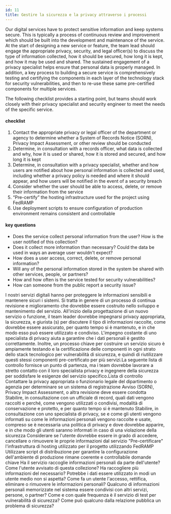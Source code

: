 ```yaml
---
id: 11
title: Gestire la sicurezza e la privacy attraverso i processi
---
```


Our digital services have to protect sensitive information and keep systems secure. This is typically a process of continuous review and improvement which should be built into the development and maintenance of the service. At the start of designing a new service or feature, the team lead should engage the appropriate privacy, security, and legal officer(s) to discuss the type of information collected, how it should be secured, how long it is kept, and how it may be used and shared. The sustained engagement of a privacy specialist helps ensure that personal data is properly managed. In addition, a key process to building a secure service is comprehensively testing and certifying the components in each layer of the technology stack for security vulnerabilities, and then to re-use these same pre-certified components for multiple services.

The following checklist provides a starting point, but teams should work closely with their privacy specialist and security engineer to meet the needs of the specific service.

#### checklist
1. Contact the appropriate privacy or legal officer of the department or agency to determine whether a System of Records Notice (SORN), Privacy Impact Assessment, or other review should be conducted
2. Determine, in consultation with a records officer, what data is collected and why, how it is used or shared, how it is stored and secured, and how long it is kept
3. Determine, in consultation with a privacy specialist, whether and how users are notified about how personal information is collected and used, including whether a privacy policy is needed and where it should appear, and how users will be notified in the event of a security breach
4. Consider whether the user should be able to access, delete, or remove their information from the service
5. “Pre-certify” the hosting infrastructure used for the project using FedRAMP
6. Use deployment scripts to ensure configuration of production environment remains consistent and controllable

#### key questions
- Does the service collect personal information from the user?  How is the user notified of this collection?
- Does it collect more information than necessary? Could the data be used in ways an average user wouldn't expect?
- How does a user access, correct, delete, or remove personal information?
- Will any of the personal information stored in the system be shared with other services, people, or partners?
- How and how often is the service tested for security vulnerabilities?
- How can someone from the public report a security issue?


I nostri servizi digitali hanno per proteggere le informazioni sensibili e mantenere sicuri i sistemi. Si tratta in genere di un processo di continua revisione e miglioramento che dovrebbe essere costruito nello sviluppo e mantenimento del servizio. All'inizio della progettazione di un nuovo servizio o funzione, il team leader dovrebbe impegnarsi privacy appropriata, la sicurezza, e giurista (s) per discutere il tipo di informazioni raccolte, come dovrebbe essere assicurato, per quanto tempo si è mantenuto, e in che modo esso può essere utilizzato e condiviso. L'impegno costante di uno specialista di privacy aiuta a garantire che i dati personali è gestito correttamente. Inoltre, un processo chiave per costruire un servizio sicuro è ampiamente testando e la certificazione delle componenti in ogni strato dello stack tecnologico per vulnerabilità di sicurezza, e quindi di riutilizzare questi stessi componenti pre-certificato per più servizi.La seguente lista di controllo fornisce un punto di partenza, ma i team dovrebbe lavorare a stretto contatto con il loro specialista privacy e ingegnere della sicurezza per soddisfare le esigenze del servizio specifico.Lista di controllo
Contattare la privacy appropriata o funzionario legale del dipartimento o agenzia per determinare se un sistema di registrazione Avviso (SORN), Privacy Impact Assessment, o altra revisione deve essere condotta
Stabilire, in consultazione con un ufficiale di record, quali dati vengono raccolti e perché, come vengono utilizzati o condivisi, modalità di conservazione e protetto, e per quanto tempo si è mantenuto
Stabilire, in consultazione con uno specialista di privacy, se e come gli utenti vengono informati su come le informazioni personali vengono raccolte e usate, compreso se è necessaria una politica di privacy e dove dovrebbe apparire, e in che modo gli utenti saranno informati in caso di una violazione della sicurezza
Considerare se l'utente dovrebbe essere in grado di accedere, cancellare o rimuovere le proprie informazioni dal servizio
"Pre-certificare" l'infrastruttura di hosting utilizzato per il progetto utilizzando FedRAMP
Utilizzare script di distribuzione per garantire la configurazione dell'ambiente di produzione rimane coerente e controllabile
domande chiave
Ha il servizio raccoglie informazioni personali da parte dell'utente? Come l'utente avvisato di questa collezione?
Ha raccogliere più informazioni del necessario? Potrebbe i dati essere utilizzato in modi un utente medio non si aspetta?
Come fa un utente l'accesso, rettifica, eliminare o rimuovere le informazioni personali?
Qualcuno di informazioni personali memorizzate nel sistema essere condivisi con altri servizi, persone, o partner?
Come e con quale frequenza è il servizio di test per vulnerabilità di sicurezza?
Come può qualcuno dalla relazione pubblica un problema di sicurezza?